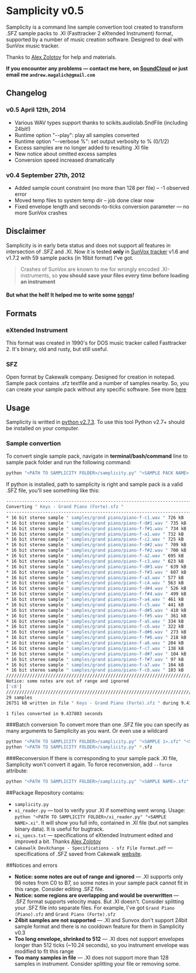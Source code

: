 # Samplicity v0.5
Samplicity is a command line sample convertion tool created to transform .SFZ sample packs to .XI (Fasttracker 2 eXtended Instrument) format, supported by a number of music creation software. Designed to deal with SunVox music tracker.

Thanks to [Alex Zolotov](http://www.warmplace.ru/) for help and materials.

**If you encounter any problems — contact me here, on [SoundCloud](http://soundcloud.com/convergent) or just email me ```andrew.magalich@gmail.com```**

## Changelog

### v0.5 April 12th, 2014

* Various WAV types support thanks to scikits.audiolab.SndFile (including 24bit!)
* Runtime option "--play": play all samples converted
* Runtime option "--verbose %": set output verbosity to % (0/1/2)
* Excess samples are no longer added to resulting .XI file
* New notice about omitted excess samples
* Conversion speed increased dramatically

### v0.4 September 27th, 2012

* Added sample count constraint (no more than 128 per file) – -1 observed error
* Moved temp files to system temp dir – job done clear now
* Fixed envelope length and seconds-to-ticks conversion parameter — no more SunVox crashes

## Disclaimer
Samplicity is in early beta status and does not support all features in intersection of .SFZ and .XI. Now it is tested **only** in [SunVox tracker](http://www.warmplace.ru/soft/sunvox/) v1.6 and v1.7.2 with 59 sample packs (in 16bit format) I've got.

> Crashes of SunVox are known to me for wrongly encoded .XI-instruments, so **you should save your files every time before loading an instrument**

#### But what the hell! It helped me to write some [songs](http://soundcloud.com/convergent)!

## Formats
### eXtended Instrument
This format was created in 1990's for DOS music tracker called Fasttracker 2. It's binary, old and rusty, but still useful.
### SFZ
Open format by Cakewalk company. Designed for creation in notepad. Sample pack contains .sfz textfile and a number of samples nearby. So, you can create your sample pack without any specific software. See more [here](http://www.cakewalk.com/DevXchange/article.aspx?aid=108)

## Usage
Samplicity is writted in [python v2.7.3](http://www.python.org/). To use this tool Python v2.7+ should be installed on your computer.

### Sample convertion
To convert single sample pack, navigate in **terminal/bash/command** line to sample pack folder and run the following command:

```bash
python "<PATH TO SAMPLICITY FOLDER>/samplicity.py" "<SAMPLE PACK NAME>.sfz"
```

If python is installed, path to samplicity is right and sample pack is a valid .SFZ file, you'll see something like this:

```bash
--------------------------------------------------------------------------------
Converting " Keys - Grand Piano (Forte).sfz "
--------------------------------------------------------------------------------
* 16 bit stereo sample " samples/grand piano/piano-f-c1.wav " 726 kB
* 16 bit stereo sample " samples/grand piano/piano-f-d#1.wav " 735 kB
* 16 bit stereo sample " samples/grand piano/piano-f-f#1.wav " 734 kB
* 16 bit stereo sample " samples/grand piano/piano-f-a1.wav " 732 kB
* 16 bit stereo sample " samples/grand piano/piano-f-c2.wav " 725 kB
* 16 bit stereo sample " samples/grand piano/piano-f-d#2.wav " 709 kB
* 16 bit stereo sample " samples/grand piano/piano-f-f#2.wav " 700 kB
* 16 bit stereo sample " samples/grand piano/piano-f-a2.wav " 695 kB
* 16 bit stereo sample " samples/grand piano/piano-f-c3.wav " 623 kB
* 16 bit stereo sample " samples/grand piano/piano-f-d#3.wav " 639 kB
* 16 bit stereo sample " samples/grand piano/piano-f-f#3.wav " 607 kB
* 16 bit stereo sample " samples/grand piano/piano-f-a3.wav " 577 kB
* 16 bit stereo sample " samples/grand piano/piano-f-c4.wav " 563 kB
* 16 bit stereo sample " samples/grand piano/piano-f-d#4.wav " 526 kB
* 16 bit stereo sample " samples/grand piano/piano-f-f#4.wav " 499 kB
* 16 bit stereo sample " samples/grand piano/piano-f-a4.wav " 461 kB
* 16 bit stereo sample " samples/grand piano/piano-f-c5.wav " 441 kB
* 16 bit stereo sample " samples/grand piano/piano-f-d#5.wav " 410 kB
* 16 bit stereo sample " samples/grand piano/piano-f-f#5.wav " 361 kB
* 16 bit stereo sample " samples/grand piano/piano-f-a5.wav " 334 kB
* 16 bit stereo sample " samples/grand piano/piano-f-c6.wav " 322 kB
* 16 bit stereo sample " samples/grand piano/piano-f-d#6.wav " 273 kB
* 16 bit stereo sample " samples/grand piano/piano-f-f#6.wav " 218 kB
* 16 bit stereo sample " samples/grand piano/piano-f-a6.wav " 204 kB
* 16 bit stereo sample " samples/grand piano/piano-f-c7.wav " 138 kB
* 16 bit stereo sample " samples/grand piano/piano-f-d#7.wav " 104 kB
* 16 bit stereo sample " samples/grand piano/piano-f-f#7.wav " 97 kB
* 16 bit stereo sample " samples/grand piano/piano-f-a7.wav " 104 kB
* 16 bit stereo sample " samples/grand piano/piano-f-c8.wav " 103 kB
////////////////////////////////////////////////////////////////////////////////
Notice: some notes are out of range and ignored
['c8']
////////////////////////////////////////////////////////////////////////////////
29 samples
26751 kB written in file " Keys - Grand Piano (Forte).sfz " during 9.435801 seconds

1 files converted in 9.437803 seconds
```

###Batch conversion
To convert more than one .SFZ file you can specify as many arguments to Samplicity as you want. Or even use a wildcard

```bash
python "<PATH TO SAMPLICITY FOLDER>/samplicity.py" "<SAMPLE 1>.sfz" "<SAMPLE 2>.sfz" "<SAMPLE 3>.sfz"
python "<PATH TO SAMPLICITY FOLDER>/samplicity.py" *.sfz
```

###Reconversion
If there is corresponding to your sample pack .XI file, Samplicity won't convert it again. To force reconversion, add ```--force``` attribute:

```bash
python "<PATH TO SAMPLICITY FOLDER>/samplicity.py" "<SAMPLE NAME>.sfz" --force

```

##Package
Repository contains:

* ```samplicity.py```
* ```xi_reader.py``` — tool to verify your .XI if something went wrong. Usage: ```python "<PATH TO SAMPLICITY FOLDER>/xi_reader.py" "<SAMPLE NAME>.xi"```. It will show you full info, contained in .XI file (but not samples binary data). It is useful for bugtrack.
* ```xi_specs.txt``` — specifications of eXtended Instrument edited and improved a bit. Thanks [Alex Zolotov](http://www.warmplace.ru/)
* ```Cakewalk DevXchange - Specifications - sfz File Format.pdf``` — specifications of .SFZ saved from Cakewalk [website](http://www.cakewalk.com/DevXchange/article.aspx?aid=108).

##Notices and errors
* **Notice: some notes are out of range and ignored** — .XI supports only 96 notes from C0 to B7, so some notes in your sample pack cannot fit in this range. Consider editing .SFZ file.
* **Notice: some regions are overlapping and would be overwritten** — .SFZ format supports velocity maps. But .XI doesn't. Consider splitting your .SFZ file into separate files. For example, I've got ```Grand Piano (Piano).sfz``` and ```Grand Piano (Forte).sfz```
* **24bit samples are not supported** — .XI and Sunvox don't support 24bit sample format and there is no cooldown feature for them in Samplicity v0.3
* **Too long envelope, shrinked to 512** — .XI does not support envelopes longer than 512 ticks (~10.24 seconds), so you instrument envelope was modified to fit this range
* **Too many samples in file** — .XI does not support more than 128 samples in instrument. Consider splitting your file or removing some.